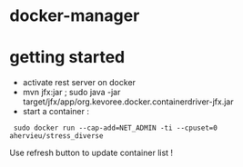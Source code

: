 docker-manager
==============
# getting started
* activate rest server on docker
* mvn jfx:jar ; sudo java -jar target/jfx/app/org.kevoree.docker.containerdriver-jfx.jar
* start a container :
```
 sudo docker run --cap-add=NET_ADMIN -ti --cpuset=0 ahervieu/stress_diverse
```
Use refresh button to update container list !
